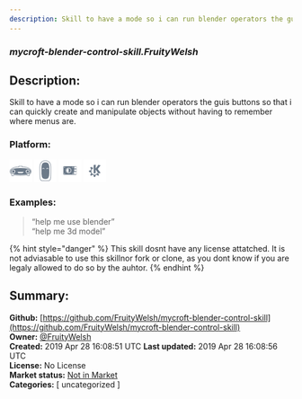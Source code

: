 ```yaml
---
description: Skill to have a mode so i can run blender operators the guis buttons so that i can quickly create 
---
```


### _mycroft-blender-control-skill.FruityWelsh_  
## Description:  
Skill to have a mode so i can run blender operators the guis buttons so that i can quickly create and manipulate objects without having to remember where menus are.  
  
### Platform:  
 ![Mark I](../.gitbook/assets/mark-1-icon.png)  ![Mark II](../.gitbook/assets/mark-2-icon.png)  ![Picroft](../.gitbook/assets/picroft-icon.png)  ![plasmoid](../.gitbook/assets/kde.png)   
### Examples:  
> “help me use blender”  
> “help me 3d model”  
  
{% hint style="danger" %}
This skill dosnt have any license attatched. It is not adviasable to use this skillnor fork or clone, as you dont know if you are legaly allowed to do so by the auhtor.
{% endhint %}
  
## Summary:  
**Github:** [https://github.com/FruityWelsh/mycroft-blender-control-skill](https://github.com/FruityWelsh/mycroft-blender-control-skill)  
**Owner:** [@FruityWelsh](https://github.com/FruityWelsh)  
**Created:** 2019 Apr 28 16:08:51 UTC  **Last updated:** 2019 Apr 28 16:08:56 UTC  
**License:** No License  
**Market status:** [Not in Market](https://market.mycroft.ai/skill/)  
**Categories:** [ uncategorized ]   
